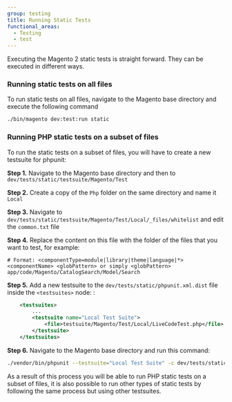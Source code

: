 ```yaml
---
group: testing
title: Running Static Tests
functional_areas:
  - Testing
  - test
---
```


Executing the Magento 2 static tests is straight forward. They can be executed in different ways.

### Running static tests on all files

To run static tests on all files, navigate to the Magento base directory and execute the following command

```bash
./bin/magento dev:test:run static
```

### Running PHP static tests on a subset of files

To run the static tests on a subset of files, you will have to create a new testsuite for phpunit:

**Step 1.** Navigate to the Magento base directory and then to `dev/tests/static/testsuite/Magento/Test`

**Step 2.** Create a copy of the `Php` folder on the same directory and name it `Local`

**Step 3.** Navigate to `dev/tests/static/testsuite/Magento/Test/Local/_files/whitelist` and edit the `common.txt` file

**Step 4.** Replace the content on this file with the folder of the files that you want to test, for example:

```text
# Format: <componentType=module|library|theme|language|*> <componentName> <globPattern> or simply <globPattern>
app/code/Magento/CatalogSearch/Model/Search
```

**Step 5.** Add a new testsuite to the `dev/tests/static/phpunit.xml.dist` file inside the `<testsuites>` node:
:

```xml
    <testsuites>
        ...
        <testsuite name="Local Test Suite">
            <file>testsuite/Magento/Test/Local/LiveCodeTest.php</file>
        </testsuite>
    </testsuites>
```

**Step 6.** Navigate to the Magento base directory and run this command:

```bash
./vendor/bin/phpunit --testsuite="Local Test Suite" -c dev/tests/static/phpunit.xml.dist 
```

As a result of this process you will be able to run PHP static tests on a subset of files, it is also possible to run other types of static tests by following the same process but using other testsuites.